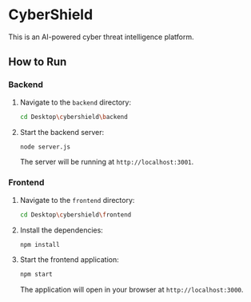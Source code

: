 # CyberShield

This is an AI-powered cyber threat intelligence platform.

## How to Run

### Backend

1.  Navigate to the `backend` directory:
    ```bash
    cd Desktop\cybershield\backend
    ```
2.  Start the backend server:
    ```bash
    node server.js
    ```
    The server will be running at `http://localhost:3001`.

### Frontend

1.  Navigate to the `frontend` directory:
    ```bash
    cd Desktop\cybershield\frontend
    ```
2.  Install the dependencies:
    ```bash
    npm install
    ```
3.  Start the frontend application:
    ```bash
    npm start
    ```
    The application will open in your browser at `http://localhost:3000`.